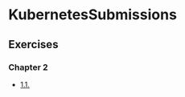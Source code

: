# KubernetesSubmissions

## Exercises

### Chapter 2

- [1.1.](https://github.com/BenLazregAhmed/kubernetes_submissions/releases/tag/1.1)
